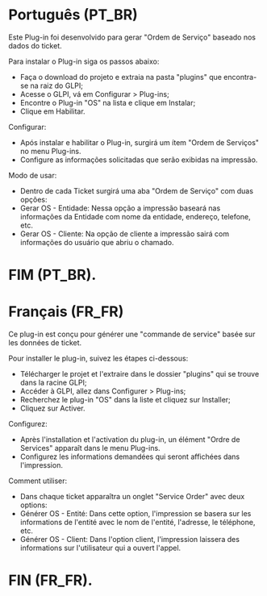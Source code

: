 # Português (PT_BR)

Este Plug-in foi desenvolvido para gerar "Ordem de Serviço" baseado nos dados do ticket.

Para instalar o Plug-in siga os passos abaixo:

- Faça o download do projeto e extraia na pasta "plugins" que encontra-se na raiz do GLPI;
- Acesse o GLPI, vá em Configurar > Plug-ins;
- Encontre o Plug-in "OS" na lista e clique em Instalar;
- Clique em Habilitar.

Configurar:

- Após instalar e habilitar o Plug-in, surgirá um ítem "Ordem de Serviços" no menu Plug-ins.
- Configure as informações solicitadas que serão exibidas na impressão.

Modo de usar:

- Dentro de cada Ticket surgirá uma aba "Ordem de Serviço" com duas opções:
- Gerar OS - Entidade: Nessa opção a impressão baseará nas informações da Entidade com nome da entidade, endereço, telefone, etc.
- Gerar OS - Cliente: Na opção de cliente a impressão sairá com informações do usuário que abriu o chamado.

# FIM (PT_BR).

# Français (FR_FR)

Ce plug-in est conçu pour générer une "commande de service" basée sur les données de ticket.

Pour installer le plug-in, suivez les étapes ci-dessous:

- Télécharger le projet et l'extraire dans le dossier "plugins" qui se trouve dans la racine GLPI;
- Accéder à GLPI, allez dans Configurer > Plug-ins;
- Recherchez le plug-in "OS" dans la liste et cliquez sur Installer;
- Cliquez sur Activer.

Configurez:

- Après l'installation et l'activation du plug-in, un élément "Ordre de Services" apparaît dans le menu Plug-ins.
- Configurez les informations demandées qui seront affichées dans l'impression.

Comment utiliser:

- Dans chaque ticket apparaîtra un onglet "Service Order" avec deux options:
- Générer OS - Entité: Dans cette option, l'impression se basera sur les informations de l'entité avec le nom de l'entité, l'adresse, le téléphone, etc.
- Générer OS - Client: Dans l'option client, l'impression laissera des informations sur l'utilisateur qui a ouvert l'appel.

# FIN (FR_FR).
